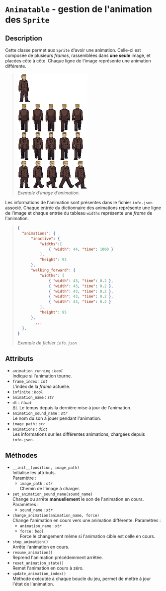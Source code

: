 # `Animatable` - gestion de l'animation des `Sprite`
## Description
Cette classe permet aux `Sprite` d'avoir une animation. Celle-ci est composée de plusieurs *frames*, rassemblées dans **une seule** image, et placées côte à côte. Chaque ligne de l'image représente une animation différente. 
>![Animation](sources/assets/images/npc/nathan/image.png) \
> *Exemple d'image d'animation.*

Les informations de l'animation sont présentes dans le fichier `info.json` associé. Chaque entrée du dictionnaire des animations représente une ligne de l'image et chaque entrée du tableau `widths` représente une *frame* de l'animation. 
> ```json
> {
> 	"animations": {
> 		"inactive": {
> 			"widths":[
> 				{ "width": 44, "time": 1000 }
> 			],
> 			"height": 93
> 		},
> 		"walking_forward": {
> 			"widths": [
> 				{ "width": 43, "time": 0.2 },
> 				{ "width": 43, "time": 0.2 },
> 				{ "width": 43, "time": 0.2 },
> 				{ "width": 43, "time": 0.2 },
> 				{ "width": 43, "time": 0.2 }
> 			],
> 			"height": 95
> 		},
>         ...
> 	},
> }
> ```
> *Exemple de fichier `info.json`*

## Attributs
- `animation_running` : *`bool`* \
  Indique si l'animation tourne.
- `frame_index` : *`int`* \
  L'index de la *frame* actuelle.
- `infinite` : *`bool`*
- `animation_name` : *`str`*
- `dt` : *`float`* \
  &Delta;t. Le temps depuis la dernière mise à jour de l'animation.
- `animation_sound_name` : *`str`* \
  Le nom du son à jouer pendant l'animation.
- `image_path` : *`str`*
- `animations` : *`dict`* \
  Les informations sur les différentes animations, chargées depuis `info.json`.

## Méthodes
- `__init__(position, image_path)` \
  Initialise les attributs. \
  Paramètre :
  * `image_path` : *`str`* \
    Chemin de l'image à charger.
- `set_animation_sound_name(sound_name)` \
  Change ou arrête **manuellement** le son de l'animation en cours.
  Paramètres :
  * `sound_name` : *`str`*
- `change_animation(animation_name, force)` \
  Change l'animation en cours vers une animation différente.
  Paramètres :
  * `animation_name` : *`str`*
  * `force` : *`bool`* \
  Force le changement même si l'animation cible est celle en cours.
- `stop_animation()` \
  Arrête l'animation en cours.
- `resume_animation()` \
  Reprend l'animation précédemment arrêtée.
- `reset_animation_state()` \
  Remet l'animation en cours à zéro.
- `update_animation_index()` \
  Méthode exécutée à chaque boucle du jeu, permet de mettre à jour l'état de l'animation.
